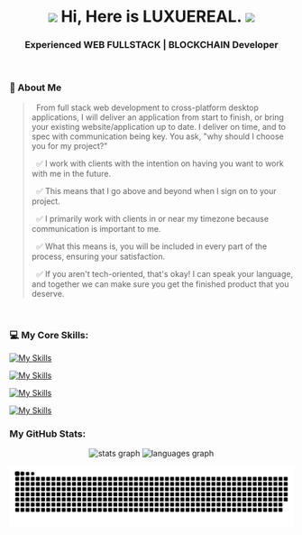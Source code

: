 
<h1 align="center"><img src="https://media.giphy.com/media/hvRJCLFzcasrR4ia7z/giphy.gif" width="35">&nbsp;Hi, Here is LUXUEREAL.&nbsp;<img src="https://media.giphy.com/media/hvRJCLFzcasrR4ia7z/giphy.gif" width="35"></h1>

<h3 align="center">Experienced <b>WEB FULLSTACK</b> | <b>BLOCKCHAIN</b>   Developer</h3>

<br>

### 👨 About Me

>&nbsp;&nbsp;From full stack web development to cross-platform desktop applications, I will deliver an application from start to finish, or bring your existing website/application up to date. I deliver on time, and to spec with communication being key. You ask, "why should I choose you for my project?" 
>
>&nbsp;&nbsp;✅ I work with clients with the intention on having you want to work with me in the future. 
>
>&nbsp;&nbsp;✅ This means that I go above and beyond when I sign on to your project. 
>
>&nbsp;&nbsp;✅ I primarily work with clients in or near my timezone because communication is important to me. 
>
>&nbsp;&nbsp;✅ What this means is, you will be included in every part of the process, ensuring your satisfaction. 
>
>&nbsp;&nbsp;✅ If you aren't tech-oriented, that's okay! I can speak your language, and together we can make sure you get the finished product that you deserve.

<br>

### 💻 My Core Skills:

[![My Skills](https://skillicons.dev/icons?i=nodejs,express,nest,laravel,cs,dotnet,go,wordpress,py,rust,solidity&theme=light)](https://skillicons.dev)

[![My Skills](https://skillicons.dev/icons?i=next,react,vue,angular,electron,tauri,typescript,tailwind,threejs&theme=light)](https://skillicons.dev) 

[![My Skills](https://skillicons.dev/icons?i=gcp,azure,sequelize,mysql,mongo,postgresql,firebase,supabase,apollo,redis&theme=light)](https://skillicons.dev)

[![My Skills](https://skillicons.dev/icons?i=docker,aws,vercel,netlify,heroku,github,vscode&theme=light)](https://skillicons.dev)


### My GitHub Stats:

<div align="center">
  <img src="https://github-readme-stats.vercel.app/api?username=deverabit&hide_title=true&hide_rank=false&show_icons=true&include_all_commits=true&count_private=true&disable_animations=false&theme=github_dark&locale=en&hide_border=true" height="150" alt="stats graph"  />
  <img src="https://github-readme-stats.vercel.app/api/top-langs?username=deverabit&locale=en&hide_title=false&layout=compact&card_width=232&langs_count=5&theme=github_dark&hide_border=true" height="150" alt="languages graph"  />
</div>


<p align="center">
  <img  src="https://raw.githubusercontent.com/Elanza-48/Elanza-48/main/resources/img/github-contribution-grid-snake.svg"
    alt="example" />
</p>
